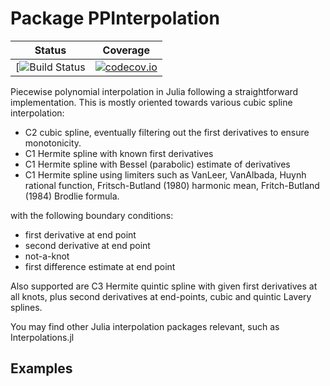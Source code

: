 # Package PPInterpolation
| Status | Coverage |
| :----: | :----: |
| [![Build Status](https://github.com/jherekhealy/PPInterpolation.jl/actions/workflows/julia-runtests.yml/badge.svg) | [![codecov.io](http://codecov.io/github/jherekhealy/PPInterpolation.jl/coverage.svg?branch=master)](http://codecov.io/github/jherekhealy/PPInterpolation.jl?branch=master) |


Piecewise polynomial interpolation in Julia following a straightforward implementation. This is mostly oriented towards various cubic spline interpolation:

* C2 cubic spline, eventually filtering out the first derivatives to ensure monotonicity.
* C1 Hermite spline with known first derivatives
* C1 Hermite spline with Bessel (parabolic) estimate of derivatives
* C1 Hermite spline using limiters such as VanLeer, VanAlbada, Huynh rational function, Fritsch-Butland (1980) harmonic mean, Fritch-Butland (1984) Brodlie formula.

with the following boundary conditions:

* first derivative at end point
* second derivative at end point
* not-a-knot
* first difference estimate at end point
 
Also supported are C3 Hermite quintic spline with  given first derivatives at all knots, plus second derivatives at end-points, cubic and quintic Lavery splines.


You may find other Julia interpolation packages relevant, such as Interpolations.jl


## Examples

